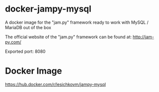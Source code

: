 # docker-jampy-mysql

A docker image for the "jam.py" framework ready to work with MySQL / MariaDB out of the box

The official website of the "jam.py" framework can be found at: http://jam-py.com/

Exported port: 8080

# Docker Image #

https://hub.docker.com/r/lesichkovm/jampy-mysql
